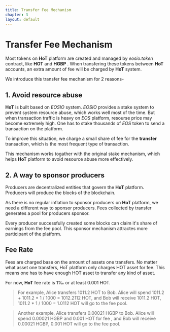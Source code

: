```yaml
---
title: Transfer Fee Mechanism
chapter: 3
layout: default
---
```


# Transfer Fee Mechanism

Most tokens on **HoT** platform are created and managed by  *eosio.token* contract, like **HOT** and **HGBP** . When transfering these tokens between **HoT** accounts, an extra amount of fee will be charged by **HoT** system.

We introduce this transfer fee mechanism for 2 reasons-

## 1. Avoid resource abuse

**HoT** is built based on *EOSIO* system. *EOSIO* provides a stake system to prevent system resource abuse, which works well most of the time. But when transaction traffic is heavy on *EOS* platform, resourse price may become extremely high. One has to stake thousands of *EOS* token to send a transaction on the platform.

To improve this situation, we charge a small share of fee for the **transfer** transaction, which is the most frequent type of transaction. 

This mechanism works togather with the original stake mechanism, which helps **HoT** platform to avoid resource abuse more effectively.

## 2. A way to sponsor producers

Producers are decentralized entities that govern the **HoT** platform. Producers will produce the blocks of the blockchain. 

As there is no regular inflation to sponsor producers on **HoT** platform, we need a different way to sponsor producers. Fees collected by transfer generates a pool for producers sponsor.

Every producer successfully created some blocks can claim it's share of earnings from the fee pool. This sponsor mechanism attractes more participant of the platform.

## Fee Rate

Fees are charged base on the amount of assets one  transfers. No matter what asset one transfers, HoT platform only charges HOT asset for fee. This means one has to have enough HOT asset to transfer any kind of asset.

For now, **HoT** fee rate is 1‰ or at least 0.001 HOT. 

> For example, Alice transfers  1011.2 HOT to Bob. Alice will spend 1011.2 + 1011.2 * 1 / 1000 = 1012.2112 HOT, and Bob will receive 1011.2 HOT,  1011.2 * 1 / 1000 = 1.0112 HOT will go to the fee pool.

> Another example, Alice transfers  0.00021 HGBP  to Bob. Alice will spend  0.00021 HGBP and  0.001 HOT for fee , and Bob will receive  0.00021 HGBP, 0.001 HOT will go to the fee pool.